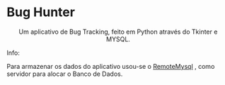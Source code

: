 # Bug Hunter

<p align="center">Um aplicativo de Bug Tracking, feito em Python através do Tkinter e MYSQL.</p>

Info:

Para armazenar os dados do aplicativo usou-se o [RemoteMysql](remotemysql.com) , como servidor para alocar o Banco de Dados.
